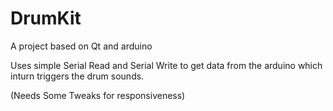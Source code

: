 # DrumKit

A project based on Qt and arduino

Uses simple Serial Read and Serial Write to get data from the arduino which inturn triggers the drum sounds.

(Needs Some Tweaks for responsiveness)
